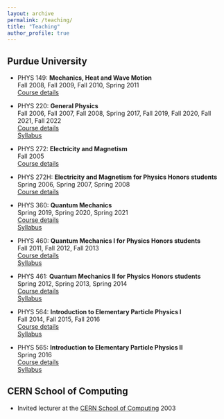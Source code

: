 ```yaml
---
layout: archive
permalink: /teaching/
title: "Teaching"
author_profile: true
---
```



## Purdue University

- PHYS 149: **Mechanics, Heat and Wave Motion**  
  Fall 2008, Fall 2009, Fall 2010, Spring 2011  
  [Course details](http://physics.purdue.edu/academic-programs/courses/course_catalog_details.php?c=phys149)

- PHYS 220: **General Physics**  
  Fall 2006, Fall 2007, Fall 2008, Spring 2017, Fall 2019, Fall 2020, Fall 2021, Fall 2022  
  [Course details](http://physics.purdue.edu/academic-programs/courses/course_detail.php?c=phys220)  
  [Syllabus](/files/Syllabus_220.pdf)  

- PHYS 272: **Electricity and Magnetism**  
  Fall 2005  
  [Course details](http://physics.purdue.edu/academic-programs/courses/course_detail.php?c=phys272)  

- PHYS 272H: **Electricity and Magnetism for Physics Honors students**  
  Spring 2006, Spring 2007, Spring 2008  
  [Course details](http://physics.purdue.edu/academic-programs/courses/course_catalog_details.php?c=phys272h)  

- PHYS 360: **Quantum Mechanics**  
  Spring 2019, Spring 2020, Spring 2021  
  [Course details](http://physics.purdue.edu/academic-programs/courses/course_catalog_details.php?c=phys360)  
  [Syllabus](/files/Syllabus_360.pdf)

- PHYS 460: **Quantum Mechanics I for Physics Honors students**  
  Fall 2011, Fall 2012, Fall 2013  
  [Course details](http://physics.purdue.edu/academic-programs/courses/course_detail.php?c=phys460)  
  [Syllabus](/files/Syllabus_460.pdf)  

- PHYS 461: **Quantum Mechanics II for Physics Honors students**  
  Spring 2012, Spring 2013, Spring 2014  
  [Course details](http://physics.purdue.edu/academic-programs/courses/course_catalog_details.php?c=phys461)  
  [Syllabus](/files/Syllabus_461.pdf)  

- PHYS 564: **Introduction to Elementary Particle Physics I**  
  Fall 2014, Fall 2015, Fall 2016  
  [Course details](http://physics.purdue.edu/academic-programs/courses/course_detail.php?c=phys564)  
  [Syllabus](/files/Syllabus_564.pdf)  

- PHYS 565: **Introduction to Elementary Particle Physics II**  
  Spring 2016  
  [Course details](http://physics.purdue.edu/academic-programs/courses/course_catalog_details.php?c=phys565)  
  [Syllabus](/files/Syllabus_565.pdf)  


## CERN School of Computing
- Invited lecturer at the [CERN School of Computing](https://csc.web.cern.ch) 2003
